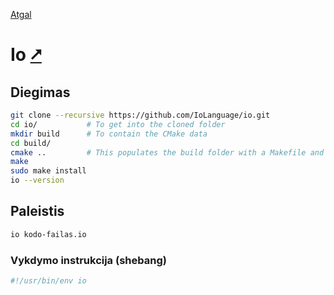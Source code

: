 [Atgal](./readme.md)

# Io [&#x2B67;](https://iolanguage.org/)

## Diegimas

```bash
git clone --recursive https://github.com/IoLanguage/io.git
cd io/           # To get into the cloned folder
mkdir build      # To contain the CMake data
cd build/
cmake ..         # This populates the build folder with a Makefile and all of the related things necessary to begin building
make
sudo make install
io --version
```

## Paleistis

```bash
io kodo-failas.io
```

### Vykdymo instrukcija (shebang)

```bash
#!/usr/bin/env io
```
